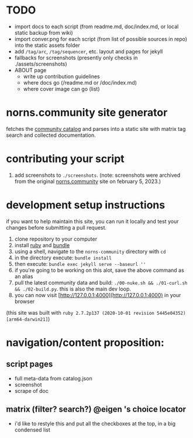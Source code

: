 # TODO

- import docs to each script (from readme.md, doc/index.md, or local static backup from wiki)
- import conver.png for each script (from list of possible sources in repo) into the static assets folder
- add `/tag/arc`, `/tag/sequencer`, etc. layout and pages for jekyll
- fallbacks for screenshots (presently only checks in ./assets/screenshots)
- ABOUT page
  - write up contribution guidelines
  - where docs go (/readme.md or /doc/index.md)
  - where cover image can go (list)

# norns.community site generator

fetches the [community catalog](https://github.com/monome/norns-community) and parses into a static site with matrix tag search and collected documentation.

# contributing your script

1. add screenshots to `./screenshots`. (note: screenshots were archived from the original [norns.community](https://norns.community) site on february 5, 2023.)


# development setup instructions

if you want to help maintain this site, you can run it locally and test your changes before submitting a pull request.

1. clone repository to your computer
2. install [ruby](https://www.ruby-lang.org/en/) and [bundle](https://bundler.io/)
3. using a shell, navigate to the `norns-community` directory with `cd`
4. in the directory execute: `bundle install`
5. then execute: `bundle exec jekyll serve --baseurl ''`
6. if you're going to be working on this alot, save the above command as an alias
7. pull the latest community data and build: `./00-nuke.sh && ./01-curl.sh && ./02-build.py`. this is also the main dev loop.
8. you can now visit [http://127.0.0.1:4000](http://127.0.0.1:4000) in your browser

(this site was built with `ruby 2.7.2p137 (2020-10-01 revision 5445e04352) [arm64-darwin21]`)

# navigation/content proposition:

## script pages
- full meta-data from catalog.json
- screenshot
- scrape of doc

## matrix (filter? search?) @eigen 's choice locator
- i'd like to restyle this and put all the checkboxes at the top, in a big condensed list

